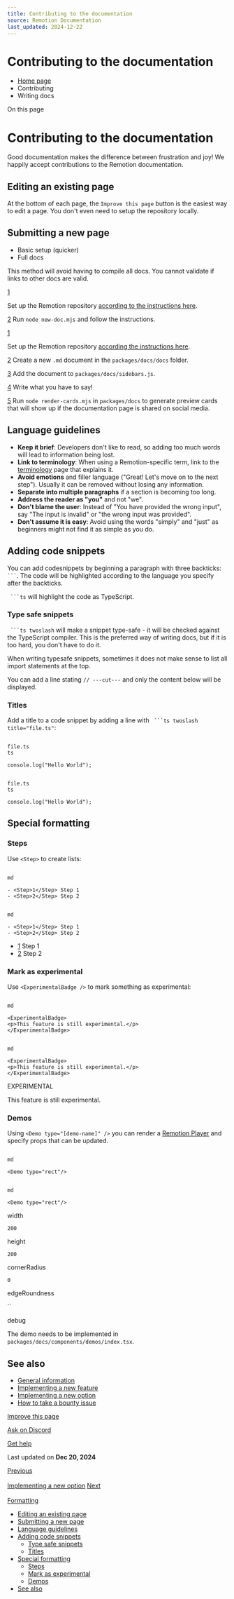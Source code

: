 ```yaml
---
title: Contributing to the documentation
source: Remotion Documentation
last_updated: 2024-12-22
---
```


# Contributing to the documentation

- [Home page](/)
- Contributing
- Writing docs

On this page

# Contributing to the documentation

Good documentation makes the difference between frustration and joy! We happily accept contributions to the Remotion documentation.

## Editing an existing page [​](\#editing-an-existing-page "Direct link to Editing an existing page")

At the bottom of each page, the `Improve this page` button is the easiest way to edit a page. You don't even need to setup the repository locally.

## Submitting a new page [​](\#submitting-a-new-page "Direct link to Submitting a new page")

- Basic setup (quicker)
- Full docs

This method will avoid having to compile all docs. You cannot validate if links to other docs are valid.

[1](#1)

Set up the Remotion repository [according to the instructions here](/docs/contributing).

[2](#2) Run `node new-doc.mjs` and follow the instructions.

[1](#1)

Set up the Remotion repository [according the instructions here](/docs/contributing).

[2](#2) Create a new `.md` document in the `packages/docs/docs` folder.

[3](#3) Add the document to `packages/docs/sidebars.js`.

[4](#4) Write what you have to say!

[5](#5) Run `node render-cards.mjs` in `packages/docs` to generate preview cards that will show up if the documentation page is shared on social media.

## Language guidelines [​](\#language-guidelines "Direct link to Language guidelines")

- **Keep it brief**: Developers don't like to read, so adding too much words will lead to information being lost.
- **Link to terminology**: When using a Remotion-specific term, link to the [terminology](/docs/terminology) page that explains it.
- **Avoid emotions** and filler language ("Great! Let's move on to the next step"). Usually it can be removed without losing any information.
- **Separate into multiple paragraphs** if a section is becoming too long.
- **Address the reader as "you"** and not "we".
- **Don't blame the user**: Instead of "You have provided the wrong input", say "The input is invalid" or "the wrong input was provided".
- **Don't assume it is easy**: Avoid using the words "simply" and "just" as beginners might not find it as simple as you do.

## Adding code snippets [​](\#adding-code-snippets "Direct link to Adding code snippets")

You can add codesnippets by beginning a paragraph with three backticks: ```` ``` ````. The code will be highlighted according to the language you specify after the backticks.

```` ```ts```` will highlight the code as TypeScript.

### Type safe snippets [​](\#type-safe-snippets "Direct link to Type safe snippets")

```` ```ts twoslash```` will make a snippet type-safe - it will be checked against the TypeScript compiler. This is the preferred way of writing docs, but if it is too hard, you don't have to do it.

When writing typesafe snippets, sometimes it does not make sense to list all import statements at the top.

You can add a line stating `// ---cut---` and only the content below will be displayed.

### Titles [​](\#titles "Direct link to Titles")

Add a title to a code snippet by adding a line with ```` ```ts twoslash title="file.ts"````:

```

file.ts
ts

console.log("Hello World");
```

```

file.ts
ts

console.log("Hello World");
```

## Special formatting [​](\#special-formatting "Direct link to Special formatting")

### Steps [​](\#steps "Direct link to Steps")

Use `<Step>` to create lists:

```

md

- <Step>1</Step> Step 1
- <Step>2</Step> Step 2
```

```

md

- <Step>1</Step> Step 1
- <Step>2</Step> Step 2
```

- [1](#1) Step 1
- [2](#2) Step 2

### Mark as experimental [​](\#mark-as-experimental "Direct link to Mark as experimental")

Use `<ExperimentalBadge />` to mark something as experimental:

```

md

<ExperimentalBadge>
<p>This feature is still experimental.</p>
</ExperimentalBadge>
```

```

md

<ExperimentalBadge>
<p>This feature is still experimental.</p>
</ExperimentalBadge>
```

EXPERIMENTAL

This feature is still experimental.

### Demos [​](\#demos "Direct link to Demos")

Using `<Demo type="[demo-name]" />` you can render a [Remotion Player](/docs/terminology/player) and specify props that can be updated.

```

md

<Demo type="rect"/>
```

```

md

<Demo type="rect"/>
```

width

`200`

height

`200`

cornerRadius

`0`

edgeRoundness

``

debug

The demo needs to be implemented in `packages/docs/components/demos/index.tsx`.

## See also [​](\#see-also "Direct link to See also")

- [General information](/docs/contributing)
- [Implementing a new feature](/docs/contributing/feature)
- [Implementing a new option](/docs/contributing/option)
- [How to take a bounty issue](/docs/contributing/bounty)

[Improve this page](https://github.com/remotion-dev/remotion/edit/main/packages/docs/docs/contributing/docs.mdx)

[Ask on Discord](https://remotion.dev/discord)

[Get help](/docs/get-help)

Last updated on **Dec 20, 2024**

[Previous\
\
Implementing a new option](/docs/contributing/option) [Next\
\
Formatting](/docs/contributing/formatting)

- [Editing an existing page](#editing-an-existing-page)
- [Submitting a new page](#submitting-a-new-page)
- [Language guidelines](#language-guidelines)
- [Adding code snippets](#adding-code-snippets)
  - [Type safe snippets](#type-safe-snippets)
  - [Titles](#titles)
- [Special formatting](#special-formatting)
  - [Steps](#steps)
  - [Mark as experimental](#mark-as-experimental)
  - [Demos](#demos)
- [See also](#see-also)
